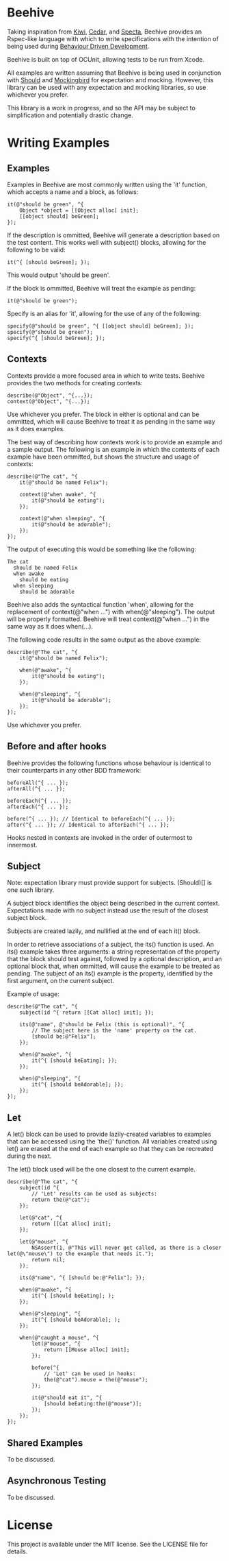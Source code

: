 Beehive
=======

Taking inspiration from [Kiwi](), [Cedar](), and [Specta](), Beehive provides an Rspec-like language with which to write specifications with the intention of being used during [Behaviour Driven Development]().

[Kiwi]: https://github.com/allending/Kiwi
[Cedar]: https://github.com/pivotal/cedar
[Specta]: https://github.com/petejkim/specta
[Behaviour Driven Development]: http://dannorth.net/introducing-bdd/

Beehive is built on top of OCUnit, allowing tests to be run from Xcode.

All examples are written assuming that Beehive is being used in conjunction with [Should](https://github.com/rdavies/Should) and [Mockingbird](https://github.com/rdavies/Mockingbird) for expectation and mocking. However, this library can be used with any expectation and mocking libraries, so use whichever you prefer.

This library is a work in progress, and so the API may be subject to simplification and potentially drastic change.

Writing Examples
================

Examples
--------

Examples in Beehive are most commonly written using the 'it' function, which accepts a name and a block, as follows:

    it(@"should be green", ^{
        Object *object = [[Object alloc] init];
        [[object should] beGreen];
    });

If the description is ommitted, Beehive will generate a description based on the test content. This works well with subject() blocks, allowing for the following to be valid:

    it(^{ [should beGreen]; });
    
This would output 'should be green'.

If the block is ommitted, Beehive will treat the example as pending:

    it(@"should be green");
    
Specify is an alias for 'it', allowing for the use of any of the following:

    specify(@"should be green", ^{ [[object should] beGreen]; });
    specify(@"should be green");
    specify(^{ [should beGreen]; });

Contexts
--------

Contexts provide a more focused area in which to write tests. Beehive provides the two methods for creating contexts:

    describe(@"Object", ^{...});
    context(@"Object", ^{...});

Use whichever you prefer. The block in either is optional and can be ommitted, which will cause Beehive to treat it as pending in the same way as it does examples.

The best way of describing how contexts work is to provide an example and a sample output. The following is an example in which the contents of each example have been ommitted, but shows the structure and usage of contexts:

    describe(@"The cat", ^{
        it(@"should be named Felix");
  
        context(@"when awake", ^{
            it(@"should be eating");
        });
        
        context(@"when sleeping", ^{
            it(@"should be adorable");
        });
    });
    
The output of executing this would be something like the following:

    The cat
      should be named Felix
      when awake
        should be eating
      when sleeping
        should be adorable
    
Beehive also adds the syntactical function 'when', allowing for the replacement of context(@"when ...") with when(@"sleeping"). The output will be properly formatted. Beehive will treat context(@"when ...") in the same way as it does when(...).

The following code results in the same output as the above example:

    describe(@"The cat", ^{
        it(@"should be named Felix");
  
        when(@"awake", ^{
            it(@"should be eating");
        });
        
        when(@"sleeping", ^{
            it(@"should be adorable");
        });
    });
    
Use whichever you prefer.

Before and after hooks
----------------------

Beehive provides the following functions whose behaviour is identical to their counterparts in any other BDD framework:

    beforeAll(^{ ... });
    afterAll(^{ ... });

    beforeEach(^{ ... });
    afterEach(^{ ... });

    before(^{ ... }); // Identical to beforeEach(^{ ... });
    after(^{ ... }); // Identical to afterEach(^{ ... });
    
Hooks nested in contexts are invoked in the order of outermost to innermost.

Subject
-------

Note: expectation library must provide support for subjects. (Should)[] is one such library.

A subject block identifies the object being described in the current context. Expectations made with no subject instead use the result of the closest subject block.

Subjects are created lazily, and nullified at the end of each it() block.

In order to retrieve associations of a subject, the its() function is used. An its() example takes three arguments: a string representation of the property that the block should test against, followed by a optional description, and an optional block that, when ommitted, will cause the example to be treated as pending. The subject of an its() example is the property, identified by the first argument, on the current subject.

Example of usage:

    describe(@"The cat", ^{
        subject(id ^{ return [[Cat alloc] init]; });
    
        its(@"name", @"should be Felix (this is optional)", ^{
            // The subject here is the 'name' property on the cat.
            [should be:@"Felix"];
        });
    
        when(@"awake", ^{
            it(^{ [should beEating]; });
        });
        
        when(@"sleeping", ^{
            it(^{ [should beAdorable]; });
        });
    });

Let
---

A let() block can be used to provide lazily-created variables to examples that can be accessed using the 'the()' function. All variables created using let() are erased at the end of each example so that they can be recreated during the next.

The let() block used will be the one closest to the current example.

    describe(@"The cat", ^{
        subject(id ^{
            // 'Let' results can be used as subjects:
            return the(@"cat");
        });
    
        let(@"cat", ^{
            return [[Cat alloc] init];
        });
    
        let(@"mouse", ^{
            NSAssert(1, @"This will never get called, as there is a closer let(@\"mouse\") to the example that needs it.");
            return nil;
        });
    
        its(@"name", ^{ [should be:@"Felix"]; });
    
        when(@"awake", ^{
            it(^{ [should beEating]; );
        });
    
        when(@"sleeping", ^{
            it(^{ [should beAdorable]; );
        });
    
        when(@"caught a mouse", ^{
            let(@"mouse", ^{
                return [[Mouse alloc] init];
            });
        
            before(^{
                // 'Let' can be used in hooks:
                the(@"cat").mouse = the(@"mouse");
            });
        
            it(@"should eat it", ^{
                [should beEating:the(@"mouse")];
            });
        });
    });

Shared Examples
---------------

To be discussed.

Asynchronous Testing
--------------------

To be discussed.

License
=======

This project is available under the MIT license. See the LICENSE file for details.
